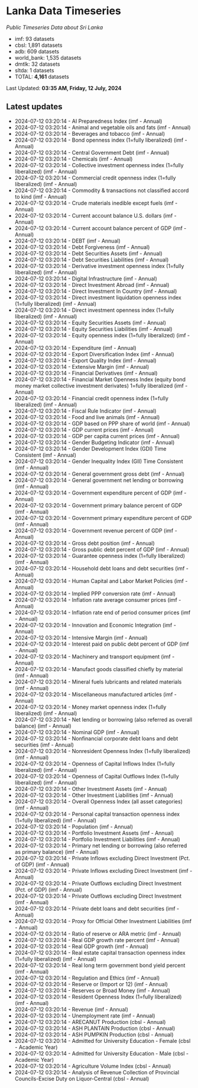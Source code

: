 # Lanka Data Timeseries
*Public Timeseries Data about Sri Lanka*

* imf: 93 datasets
* cbsl: 1,891 datasets
* adb: 609 datasets
* world_bank: 1,535 datasets
* dmtlk: 32 datasets
* sltda: 1 datasets
* TOTAL: **4,161** datasets

Last Updated: **03:35 AM, Friday, 12 July, 2024**

## Latest updates

* 2024-07-12 03:20:14 - AI Preparedness Index (imf - Annual)
* 2024-07-12 03:20:14 - Animal and vegetable oils and fats (imf - Annual)
* 2024-07-12 03:20:14 - Beverages and tobacco (imf - Annual)
* 2024-07-12 03:20:14 - Bond openness index (1=fully liberalized) (imf - Annual)
* 2024-07-12 03:20:14 - Central Government Debt (imf - Annual)
* 2024-07-12 03:20:14 - Chemicals (imf - Annual)
* 2024-07-12 03:20:14 - Collective investment openness index (1=fully liberalized) (imf - Annual)
* 2024-07-12 03:20:14 - Commercial credit openness index (1=fully liberalized) (imf - Annual)
* 2024-07-12 03:20:14 - Commodity & transactions not classified accord to kind (imf - Annual)
* 2024-07-12 03:20:14 - Crude materials inedible except fuels (imf - Annual)
* 2024-07-12 03:20:14 - Current account balance U.S. dollars (imf - Annual)
* 2024-07-12 03:20:14 - Current account balance percent of GDP (imf - Annual)
* 2024-07-12 03:20:14 - DEBT (imf - Annual)
* 2024-07-12 03:20:14 - Debt Forgiveness (imf - Annual)
* 2024-07-12 03:20:14 - Debt Securities Assets (imf - Annual)
* 2024-07-12 03:20:14 - Debt Securities Liabilities (imf - Annual)
* 2024-07-12 03:20:14 - Derivative investment openness index (1=fully liberalized) (imf - Annual)
* 2024-07-12 03:20:14 - Digital Infrastructure (imf - Annual)
* 2024-07-12 03:20:14 - Direct Investment Abroad (imf - Annual)
* 2024-07-12 03:20:14 - Direct Investment In Country (imf - Annual)
* 2024-07-12 03:20:14 - Direct investment liquidation openness index (1=fully liberalized) (imf - Annual)
* 2024-07-12 03:20:14 - Direct investment openness index (1=fully liberalized) (imf - Annual)
* 2024-07-12 03:20:14 - Equity Securities Assets (imf - Annual)
* 2024-07-12 03:20:14 - Equity Securities Liabilities (imf - Annual)
* 2024-07-12 03:20:14 - Equity openness index (1=fully liberalized) (imf - Annual)
* 2024-07-12 03:20:14 - Expenditure (imf - Annual)
* 2024-07-12 03:20:14 - Export Diversification Index (imf - Annual)
* 2024-07-12 03:20:14 - Export Quality Index (imf - Annual)
* 2024-07-12 03:20:14 - Extensive Margin (imf - Annual)
* 2024-07-12 03:20:14 - Financial Derivatives (imf - Annual)
* 2024-07-12 03:20:14 - Financial Market Openness Index (equity bond money market collective investment derivates) 1=fully liberalized (imf - Annual)
* 2024-07-12 03:20:14 - Financial credit openness index (1=fully liberalized) (imf - Annual)
* 2024-07-12 03:20:14 - Fiscal Rule Indicator (imf - Annual)
* 2024-07-12 03:20:14 - Food and live animals (imf - Annual)
* 2024-07-12 03:20:14 - GDP based on PPP share of world (imf - Annual)
* 2024-07-12 03:20:14 - GDP current prices (imf - Annual)
* 2024-07-12 03:20:14 - GDP per capita current prices (imf - Annual)
* 2024-07-12 03:20:14 - Gender Budgeting Indicator (imf - Annual)
* 2024-07-12 03:20:14 - Gender Development Index (GDI) Time Consistent (imf - Annual)
* 2024-07-12 03:20:14 - Gender Inequality Index (GII) Time Consistent (imf - Annual)
* 2024-07-12 03:20:14 - General government gross debt (imf - Annual)
* 2024-07-12 03:20:14 - General government net lending or borrowing (imf - Annual)
* 2024-07-12 03:20:14 - Government expenditure percent of GDP (imf - Annual)
* 2024-07-12 03:20:14 - Government primary balance percent of GDP (imf - Annual)
* 2024-07-12 03:20:14 - Government primary expenditure percent of GDP (imf - Annual)
* 2024-07-12 03:20:14 - Government revenue percent of GDP (imf - Annual)
* 2024-07-12 03:20:14 - Gross debt position (imf - Annual)
* 2024-07-12 03:20:14 - Gross public debt percent of GDP (imf - Annual)
* 2024-07-12 03:20:14 - Guarantee openness index (1=fully liberalized) (imf - Annual)
* 2024-07-12 03:20:14 - Household debt loans and debt securities (imf - Annual)
* 2024-07-12 03:20:14 - Human Capital and Labor Market Policies (imf - Annual)
* 2024-07-12 03:20:14 - Implied PPP conversion rate (imf - Annual)
* 2024-07-12 03:20:14 - Inflation rate average consumer prices (imf - Annual)
* 2024-07-12 03:20:14 - Inflation rate end of period consumer prices (imf - Annual)
* 2024-07-12 03:20:14 - Innovation and Economic Integration (imf - Annual)
* 2024-07-12 03:20:14 - Intensive Margin (imf - Annual)
* 2024-07-12 03:20:14 - Interest paid on public debt percent of GDP (imf - Annual)
* 2024-07-12 03:20:14 - Machinery and transport equipment (imf - Annual)
* 2024-07-12 03:20:14 - Manufact goods classified chiefly by material (imf - Annual)
* 2024-07-12 03:20:14 - Mineral fuels lubricants and related materials (imf - Annual)
* 2024-07-12 03:20:14 - Miscellaneous manufactured articles (imf - Annual)
* 2024-07-12 03:20:14 - Money market openness index (1=fully liberalized) (imf - Annual)
* 2024-07-12 03:20:14 - Net lending or borrowing (also referred as overall balance) (imf - Annual)
* 2024-07-12 03:20:14 - Nominal GDP (imf - Annual)
* 2024-07-12 03:20:14 - Nonfinancial corporate debt loans and debt securities (imf - Annual)
* 2024-07-12 03:20:14 - Nonresident Openness Index (1=fully liberalized) (imf - Annual)
* 2024-07-12 03:20:14 - Openness of Capital Inflows Index (1=fully liberalized) (imf - Annual)
* 2024-07-12 03:20:14 - Openness of Capital Outflows Index (1=fully liberalized) (imf - Annual)
* 2024-07-12 03:20:14 - Other Investment Assets (imf - Annual)
* 2024-07-12 03:20:14 - Other Investment Liabilities (imf - Annual)
* 2024-07-12 03:20:14 - Overall Openness Index (all asset categories) (imf - Annual)
* 2024-07-12 03:20:14 - Personal capital transaction openness index (1=fully liberalized) (imf - Annual)
* 2024-07-12 03:20:14 - Population (imf - Annual)
* 2024-07-12 03:20:14 - Portfolio Investment Assets (imf - Annual)
* 2024-07-12 03:20:14 - Portfolio Investment Liabilities (imf - Annual)
* 2024-07-12 03:20:14 - Primary net lending or borrowing (also referred as primary balance) (imf - Annual)
* 2024-07-12 03:20:14 - Private Inflows excluding Direct Investment (Pct. of GDP) (imf - Annual)
* 2024-07-12 03:20:14 - Private Inflows excluding Direct Investment (imf - Annual)
* 2024-07-12 03:20:14 - Private Outflows excluding Direct Investment (Pct. of GDP) (imf - Annual)
* 2024-07-12 03:20:14 - Private Outflows excluding Direct Investment (imf - Annual)
* 2024-07-12 03:20:14 - Private debt loans and debt securities (imf - Annual)
* 2024-07-12 03:20:14 - Proxy for Official Other Investment Liabilities (imf - Annual)
* 2024-07-12 03:20:14 - Ratio of reserve or ARA metric (imf - Annual)
* 2024-07-12 03:20:14 - Real GDP growth rate percent (imf - Annual)
* 2024-07-12 03:20:14 - Real GDP growth (imf - Annual)
* 2024-07-12 03:20:14 - Real estate capital transaction openness index (1=fully liberalized) (imf - Annual)
* 2024-07-12 03:20:14 - Real long term government bond yield percent (imf - Annual)
* 2024-07-12 03:20:14 - Regulation and Ethics (imf - Annual)
* 2024-07-12 03:20:14 - Reserve or (Import or 12) (imf - Annual)
* 2024-07-12 03:20:14 - Reserves or Broad Money (imf - Annual)
* 2024-07-12 03:20:14 - Resident Openness Index (1=fully liberalized) (imf - Annual)
* 2024-07-12 03:20:14 - Revenue (imf - Annual)
* 2024-07-12 03:20:14 - Unemployment rate (imf - Annual)
* 2024-07-12 03:20:14 - ARECANUT Production (cbsl - Annual)
* 2024-07-12 03:20:14 - ASH PLANTAIN Production (cbsl - Annual)
* 2024-07-12 03:20:14 - ASH PUMPKIN Production (cbsl - Annual)
* 2024-07-12 03:20:14 - Admitted for University Education - Female (cbsl - Academic Year)
* 2024-07-12 03:20:14 - Admitted for University Education - Male (cbsl - Academic Year)
* 2024-07-12 03:20:14 - Agriculture Volume Index (cbsl - Annual)
* 2024-07-12 03:20:14 - Analysis of Revenue Collection of Provincial Councils-Excise Duty on Liquor-Central (cbsl - Annual)